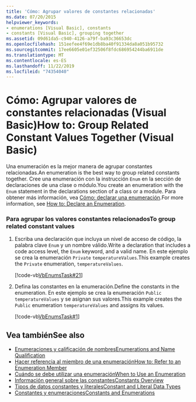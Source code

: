 ```yaml
---
title: 'Cómo: Agrupar valores de constantes relacionadas'
ms.date: 07/20/2015
helpviewer_keywords:
- enumerations [Visual Basic], constants
- constants [Visual Basic], grouping together
ms.assetid: 09d61da5-c940-4126-a79f-ba93c36653dc
ms.openlocfilehash: 151eefee4f69e1db8ba40f91334da8a051b95732
ms.sourcegitcommit: 17ee6605e01ef32506f8fdc686954244ba6911de
ms.translationtype: MT
ms.contentlocale: es-ES
ms.lasthandoff: 11/22/2019
ms.locfileid: "74354040"
---
```

# <a name="how-to-group-related-constant-values-together-visual-basic"></a><span data-ttu-id="039c8-102">Cómo: Agrupar valores de constantes relacionadas (Visual Basic)</span><span class="sxs-lookup"><span data-stu-id="039c8-102">How to: Group Related Constant Values Together (Visual Basic)</span></span>
<span data-ttu-id="039c8-103">Una enumeración es la mejor manera de agrupar constantes relacionadas.</span><span class="sxs-lookup"><span data-stu-id="039c8-103">An enumeration is the best way to group related constants together.</span></span> <span data-ttu-id="039c8-104">Cree una enumeración con la instrucción `Enum` en la sección de declaraciones de una clase o módulo.</span><span class="sxs-lookup"><span data-stu-id="039c8-104">You create an enumeration with the `Enum` statement in the declarations section of a class or a module.</span></span> <span data-ttu-id="039c8-105">Para obtener más información, vea [Cómo: declarar una enumeración](../../../../visual-basic/programming-guide/language-features/constants-enums/how-to-declare-enumerations.md).</span><span class="sxs-lookup"><span data-stu-id="039c8-105">For more information, see [How to: Declare an Enumeration](../../../../visual-basic/programming-guide/language-features/constants-enums/how-to-declare-enumerations.md).</span></span>  
  
### <a name="to-group-related-constant-values"></a><span data-ttu-id="039c8-106">Para agrupar los valores constantes relacionados</span><span class="sxs-lookup"><span data-stu-id="039c8-106">To group related constant values</span></span>  
  
1. <span data-ttu-id="039c8-107">Escriba una declaración que incluya un nivel de acceso de código, la palabra clave `Enum` y un nombre válido.</span><span class="sxs-lookup"><span data-stu-id="039c8-107">Write a declaration that includes a code access level, the `Enum` keyword, and a valid name.</span></span> <span data-ttu-id="039c8-108">En este ejemplo se crea la enumeración `Private` `temperatureValues`.</span><span class="sxs-lookup"><span data-stu-id="039c8-108">This example creates the `Private` enumeration, `temperatureValues`.</span></span>  
  
     [!code-vb[VbEnumsTask#21](~/samples/snippets/visualbasic/VS_Snippets_VBCSharp/VbEnumsTask/VB/Class2.vb#21)]  
  
2. <span data-ttu-id="039c8-109">Defina las constantes en la enumeración.</span><span class="sxs-lookup"><span data-stu-id="039c8-109">Define the constants in the enumeration.</span></span> <span data-ttu-id="039c8-110">En este ejemplo se crea la enumeración `Public` `temperatureValues` y se asignan sus valores.</span><span class="sxs-lookup"><span data-stu-id="039c8-110">This example creates the `Public` enumeration `temperatureValues` and assigns its values.</span></span>  
  
     [!code-vb[VbEnumsTask#1](~/samples/snippets/visualbasic/VS_Snippets_VBCSharp/VbEnumsTask/VB/Class2.vb#1)]  
  
## <a name="see-also"></a><span data-ttu-id="039c8-111">Vea también</span><span class="sxs-lookup"><span data-stu-id="039c8-111">See also</span></span>

- [<span data-ttu-id="039c8-112">Enumeraciones y calificación de nombres</span><span class="sxs-lookup"><span data-stu-id="039c8-112">Enumerations and Name Qualification</span></span>](../../../../visual-basic/programming-guide/language-features/constants-enums/enumerations-and-name-qualification.md)
- [<span data-ttu-id="039c8-113">Hacer referencia al miembro de una enumeración</span><span class="sxs-lookup"><span data-stu-id="039c8-113">How to: Refer to an Enumeration Member</span></span>](../../../../visual-basic/programming-guide/language-features/constants-enums/how-to-refer-to-an-enumeration-member.md)
- [<span data-ttu-id="039c8-114">Cuándo se debe utilizar una enumeración</span><span class="sxs-lookup"><span data-stu-id="039c8-114">When to Use an Enumeration</span></span>](../../../../visual-basic/programming-guide/language-features/constants-enums/when-to-use-an-enumeration.md)
- [<span data-ttu-id="039c8-115">Información general sobre las constantes</span><span class="sxs-lookup"><span data-stu-id="039c8-115">Constants Overview</span></span>](../../../../visual-basic/programming-guide/language-features/constants-enums/constants-overview.md)
- [<span data-ttu-id="039c8-116">Tipos de datos constantes y literales</span><span class="sxs-lookup"><span data-stu-id="039c8-116">Constant and Literal Data Types</span></span>](../../../../visual-basic/programming-guide/language-features/constants-enums/constant-and-literal-data-types.md)
- [<span data-ttu-id="039c8-117">Constantes y enumeraciones</span><span class="sxs-lookup"><span data-stu-id="039c8-117">Constants and Enumerations</span></span>](../../../../visual-basic/language-reference/constants-and-enumerations.md)
